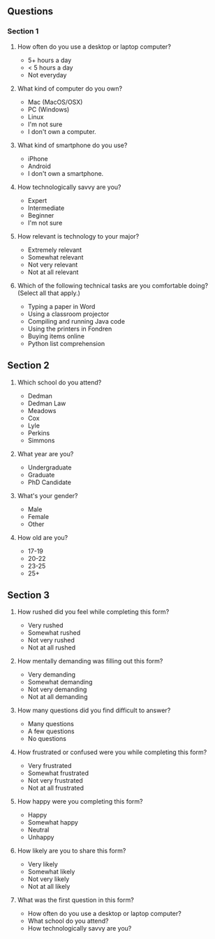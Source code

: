 ## Questions

### Section 1
1. How often do you use a desktop or laptop computer?
	* 5+ hours a day
	* < 5 hours a day
	* Not everyday

2. What kind of computer do you own?
	* Mac (MacOS/OSX)
	* PC (Windows)
	* Linux
	* I'm not sure
	* I don't own a computer. 

3. What kind of smartphone do you use?
	* iPhone
	* Android
	* I don't own a smartphone.

4. How technologically savvy are you?
	* Expert
	* Intermediate
	* Beginner
	* I'm not sure

5. How relevant is technology to your major?
	* Extremely relevant
	* Somewhat relevant
	* Not very relevant
	* Not at all relevant

6. Which of the following technical tasks are you comfortable doing? (Select all that apply.)
	* Typing a paper in Word
	* Using a classroom projector
	* Compiling and running Java code
	* Using the printers in Fondren
	* Buying items online
	* Python list comprehension


## Section 2
1. Which school do you attend?
	* Dedman
	* Dedman Law
	* Meadows
	* Cox
	* Lyle
	* Perkins
	* Simmons

2. What year are you?
	* Undergraduate
	* Graduate
	* PhD Candidate

3. What's your gender?
	* Male
	* Female
	* Other

4. How old are you?
	* 17-19
	* 20-22
	* 23-25
	* 25+


## Section 3
1. How rushed did you feel while completing this form?
	* Very rushed
	* Somewhat rushed
	* Not very rushed
	* Not at all rushed

2. How mentally demanding was filling out this form?
	* Very demanding
	* Somewhat demanding
	* Not very demanding
	* Not at all demanding

3. How many questions did you find difficult to answer?
	* Many questions
	* A few questions
	* No questions

4. How frustrated or confused were you while completing this form?
	* Very frustrated
	* Somewhat frustrated
	* Not very frustrated
	* Not at all frustrated

5. How happy were you completing this form?
	* Happy
	* Somewhat happy
	* Neutral 
	* Unhappy

6. How likely are you to share this form?
	* Very likely
	* Somewhat likely
	* Not very likely
	* Not at all likely

7. What was the first question in this form?
	* How often do you use a desktop or laptop computer?
	* What school do you attend?
	* How technologically savvy are you?

